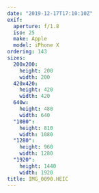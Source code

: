 ```yaml
---
date: "2019-12-17T17:10:10Z"
exif:
  aperture: f/1.8
  iso: 25
  make: Apple
  model: iPhone X
ordering: 143
sizes:
  200x200:
    height: 200
    width: 200
  420x420:
    height: 420
    width: 420
  640w:
    height: 480
    width: 640
  "1080":
    height: 810
    width: 1080
  "1280":
    height: 960
    width: 1280
  "1920":
    height: 1440
    width: 1920
title: IMG_0090.HEIC
---
```

